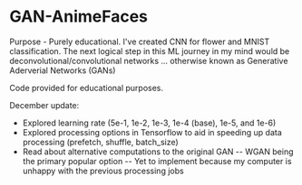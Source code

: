 # GAN-AnimeFaces
 
Purpose - Purely educational. I've created CNN for flower and MNIST classification.
The next logical step in this ML journey in my mind would be deconvolutional/convolutional networks ... otherwise known as Generative Aderverial Networks (GANs)

Code provided for educational purposes.

December update:
- Explored learning rate (5e-1, 1e-2, 1e-3, 1e-4 (base), 1e-5, and 1e-6)
- Explored processing options in Tensorflow to aid in speeding up data processing (prefetch, shuffle, batch_size)
- Read about alternative computations to the original GAN
-- WGAN being the primary popular option
-- Yet to implement because my computer is unhappy with the previous processing jobs
